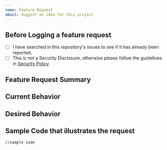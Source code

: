 ```yaml
---
name: Feature Request 
about: Suggest an idea for this project
---
```

##  Before Logging a feature request
- [ ] I have searched in this repository's issues to see if it has already been reported.
- [ ] This is not a Security Disclosure, otherwise please follow the guidelines in [Security Policy](https://github.com/adobe/aepsdk-edge-ios/security/policy).

## Feature Request Summary 

<!---Please provide a summary of the feature you request-->

## Current Behavior

<!---Optional: Please provide details about the current behavior-->

## Desired Behavior

<!---Optional: Please provide details about the desired behavior-->

## Sample Code that illustrates the request
```
//sample code

```
